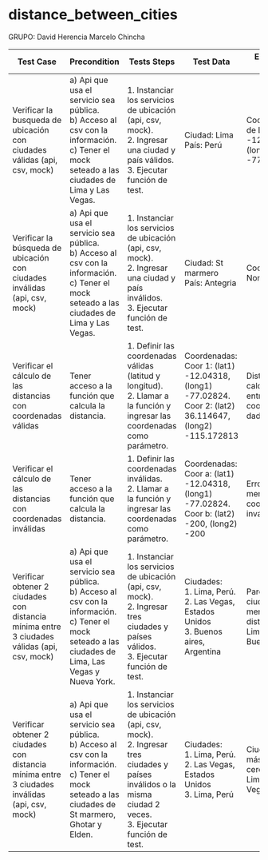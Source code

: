 # distance_between_cities
GRUPO:
David Herencia
Marcelo Chincha


| Test Case | Precondition | Tests Steps  | Test Data | Expected Result |
|-|-|-|-|-|
| Verificar la busqueda de ubicación con ciudades válidas (api, csv, mock) | a) Api que usa el servicio sea pública.  <br> b) Acceso al csv con la información.<br> c) Tener el mock seteado a las ciudades de Lima y Las Vegas. | 1. Instanciar los servicios de ubicación (api, csv, mock). <br> 2. Ingresar una ciudad y país válidos. <br> 3. Ejecutar función de test. | Ciudad: Lima  <br> País: Perú  | Coordenadas de Lima: (lat) -12.04318, (long) -77.02824 |
| Verificar la búsqueda de ubicación con ciudades inválidas (api, csv, mock) | a) Api que usa el servicio sea pública.  <br> b) Acceso al csv con la información.<br> c) Tener el mock seteado a las ciudades de Lima y Las Vegas. | 1. Instanciar los servicios de ubicación (api, csv, mock). <br> 2. Ingresar una ciudad y país inválidos. <br> 3. Ejecutar función de test. | Ciudad: St marmero  <br> País: Antegria | Coordenadas: None |
| Verificar el cálculo de las distancias con coordenadas válidas | Tener acceso a la función que calcula la distancia. | 1. Definir las coordenadas válidas (latitud y longitud). <br> 2. Llamar a la función y ingresar las coordenadas como parámetro.  | Coordenadas: <br> Coor 1: (lat1) -12.04318, (long1) -77.02824. <br> Coor 2: (lat2) 36.114647, (long2) -115.172813 | Distancia calculada entre las coordenadas dadas |
| Verificar el cálculo de las distancias con coordenadas inválidas | Tener acceso a la función que calcula la distancia. | 1. Definir las coordenadas inválidas. <br> 2. Llamar a la función y ingresar las coordenadas como parámetro. | Coordenadas: <br> Coor a: (lat1) -12.04318, (long1) -77.02824. <br> Coor b: (lat2) -200, (long2) -200 | Error o mensaje de coordenadas inválidas |
| Verificar obtener 2 ciudades con distancia mínima entre 3 ciudades válidas (api, csv, mock) | a) Api que usa el servicio sea pública. <br> b) Acceso al csv con la información.<br> c) Tener el mock seteado a las ciudades de Lima, Las Vegas y Nueva York. | 1. Instanciar los servicios de ubicación (api, csv, mock). <br> 2. Ingresar tres ciudades y países válidos. <br> 3. Ejecutar función de test. | Ciudades: <br> 1. Lima, Perú. <br> 2. Las Vegas, Estados Unidos <br> 3. Buenos aires, Argentina | Pareja de ciudades con menor distancia: Lima - Buenos aires |
| Verificar obtener 2 ciudades con distancia mínima entre 3 ciudades inválidas (api, csv, mock) | a) Api que usa el servicio sea pública. <br> b) Acceso al csv con la información.<br> c) Tener el mock seteado a las ciudades de St marmero, Ghotar y Elden. | 1. Instanciar los servicios de ubicación (api, csv, mock). <br> 2. Ingresar tres ciudades y países inválidos o la misma ciudad 2 veces. <br> 3. Ejecutar función de test. | Ciudades: <br> 1. Lima, Perú. <br> 2. Las Vegas, Estados Unidos <br> 3. Lima, Perú | Ciudades más cercanas: Lima - Las Vegas |
